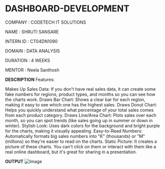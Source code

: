 # DASHBOARD-DEVELOPMENT

COMPANY : CODETECH IT SOLUTIONS

NAME :  SHRUTI SANSARE

INTERN ID : CT04DN1090

DOMAIN : DATA ANALYSIS

DURATION : 4 WEEKS

MENTOR : Neela Santhosh

**DESCRIPTION**
Features:

Makes Up Sales Data: If you don't have real sales data, it can create some fake numbers for regions, product types, and months so you can see how the charts work.
Draws Bar Chart: Shows a clear bar for each region, making it easy to see which one has the highest sales.
Draws Donut Chart: Helps you quickly understand what percentage of your total sales comes from each product category.
Draws Line/Area Chart: Plots sales over each month, so you can spot trends (like sales going up in summer or down in winter).
Stylish Look: Uses dark colors for the background and bright purple for the charts, making it visually appealing.
Easy-to-Read Numbers: Automatically formats big sales numbers into "K" (thousands) or "M" (millions) so they're easier to read on the charts.
Static Picture: It creates a picture of these charts. You can't click on them or interact with them like a real online dashboard, but it's great for sharing in a presentation.

**OUTPUT**
![Image](https://github.com/user-attachments/assets/7106b1c5-8734-415e-9c26-e2ffe4c7bdd5)
